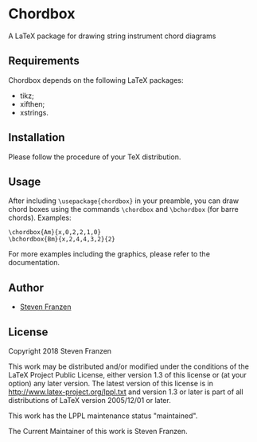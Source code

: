 # Chordbox

A LaTeX package for drawing string instrument chord diagrams

## Requirements

Chordbox depends on the following LaTeX packages:
* tikz;
* xifthen;
* xstrings.

## Installation

Please follow the procedure of your TeX distribution.

## Usage

After including `\usepackage{chordbox}` in your preamble, you can draw chord
boxes using the commands `\chordbox` and `\bchordbox` (for barre chords).
Examples:
```
\chordbox{Am}{x,0,2,2,1,0}
\bchordbox{Bm}{x,2,4,4,3,2}{2}
```

For more examples including the graphics, please refer to the documentation.

## Author

* [Steven Franzen](https://github.com/sfranzen)

## License

Copyright 2018 Steven Franzen

This work may be distributed and/or modified under the conditions of the LaTeX
Project Public License, either version 1.3 of this license or (at your option)
any later version. The latest version of this license is in
http://www.latex-project.org/lppl.txt and version 1.3 or later is part of all
distributions of LaTeX version 2005/12/01 or later.

This work has the LPPL maintenance status "maintained".

The Current Maintainer of this work is Steven Franzen.
